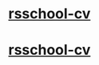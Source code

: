 # [rsschool-cv](https://artikhovich.github.io/rsschool-cv/cv)
# [rsschool-cv](https://artikhovich.github.io/rsschool-cv)
